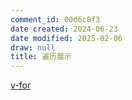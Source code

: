 ```yaml
---
comment_id: 00d6c8f3
date created: 2024-06-23
date modified: 2025-02-06
draw: null
title: 遍历展示
---
```

[v-for](v-for.md)
